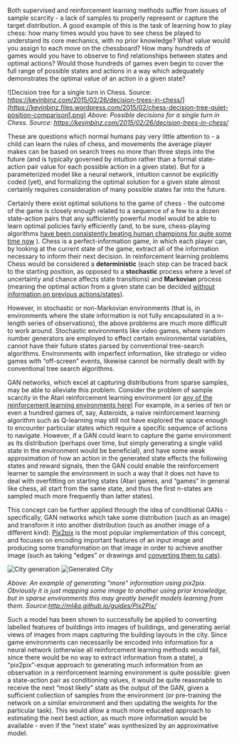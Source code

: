 Both supervised and reinforcement learning methods suffer from issues of sample scarcity - a lack of samples to properly represent or capture the target distribution. A good example of this is the task of learning how to play chess: how many times would you have to see chess be played to understand its core mechanics, with no prior knowledge? What value would you assign to each move on the chessboard? How many hundreds of games would you have to observe to find relationships between states and optimal actions? Would those hundreds of games even begin to cover the full range of possible states and actions in a way which adequately demonstrates the optimal value of an action in a given state? 

![Decision tree for a single turn in Chess. Source: https://kevinbinz.com/2015/02/26/decision-trees-in-chess/](https://kevinbinz.files.wordpress.com/2015/02/chess-decision-tree-quiet-position-comparison1.png)
*Above: Possible decisions for a single turn in Chess. Source: https://kevinbinz.com/2015/02/26/decision-trees-in-chess/*

These are questions which normal humans pay very little attention to - a child can learn the rules of chess, and movements the average player makes can be based on search trees no more than three steps into the future (and is typically governed by intuition rather than a formal state-action pair value for each possible action in a given state). But for a parameterized model like a neural network, intuition cannot be explicitly coded (yet), and formalizing the optimal solution for a given state almost certainly requires consideration of many possible states far into the future. 

Certainly there exist optimal solutions to the game of chess - the outcome of the game is closely enough related to a sequence of a few to a dozen state-action pairs that any sufficiently powerful model would be able to learn optimal policies fairly efficiently (and, to be sure, chess-playing algorithms [have been consistently beating human champions for quite some time now](https://thebestschools.org/magazine/brief-history-of-computer-chess/) ). Chess is a perfect-information game, in which each player can, by looking at the current state of the game, extract all of the information necessary to inform their next decision. In reinforcement learning problems Chess would be considered a __deterministic__ (each step can be traced back to the starting position, as opposed to a __stochastic__ process where a level of uncertainty and chance affects state transitions) and __Markovian__ process (meaning the optimal action from a given state can be decided [without information on previous actions/states](https://www.cs.rice.edu/~vardi/dag01/givan1.pdf)).

However, in stochastic or non-Markovian environments (that is, in environments where the state information is not fully encapsulated in a n-length series of observations), the above problems are much more difficult to work around. Stochastic environments like video games, where random number generators are employed to effect certain environmental variables, cannot have their future states parsed by conventional tree-search algorithms. Environments with imperfect information, like stratego or video games with “off-screen” events, likewise cannot be normally dealt with by conventional tree search algorithms. 

GAN networks, which excel at capturing distributions from sparse samples, may be able to alleviate this problem. Consider the problem of sample scarcity in the Atari reinforcement learning environment (or [any of the reinforcement learning environments here](https://gym.openai.com/envs/#atari)) For example, in a series of ten or even a hundred games of, say, Asteroids, a naive reinforcement learning algorithm such as Q-learning may still not have explored the space enough to encounter particular states which require a specific sequence of actions to navigate. However, if a GAN could learn to capture the game environment as its distribution (perhaps over time, but simply generating a single valid state in the environment would be beneficial), and have some weak approximation of how an action in the generated state effects the following states and reward signals, then the GAN could enable the reinforcement learner to sample the environment in such a way that it does not have to deal with overfitting on starting states (Atari games, and “games” in general like chess, all start from the same state, and thus the first n-states are sampled much more frequently than latter states). 

This concept can be further applied through the idea of conditional GANs - specifically, GAN networks which take some distribution (such as an image) and transform it into another distribution (such as another image of a different kind). [Pix2pix](https://arxiv.org/pdf/1611.07004.pdf) is the most popular implementation of this concept, and focuses on encoding important features of an input image and producing some transformation on that image in order to achieve another image (such as taking “edges” or drawings and [converting them to cats](https://affinelayer.com/pixsrv/)). 

![City generation](http://ml4a.github.io/images/guides/pix2pix/invisible_cities_handdrawn_input.jpg) ![Generated City](http://ml4a.github.io/images/guides/pix2pix/invisible_cities_handdrawn_venice.jpg)

*Above: An example of generating "more" information using pix2pix. Obviously it is just mapping some image to another using prior knowledge, but in sparse environments this may greatly benefit models learning from them. Source:http://ml4a.github.io/guides/Pix2Pix/*

Such a model has been shown to successfully be applied to converting labelled features of buildings into images of buildings, and generating aerial views of images from maps capturing the building layouts in the city. Since game environments can necessarily be encoded into information for a neural network (otherwise all reinforcement learning methods would fail, since there would be no way to extract information from a state), a “pix2pix”-esque approach to generating much information from an observation in a reinforcement learning environment is quite possible: given a state-action pair as conditioning values, it would be quite reasonable to receive the next “most likely” state as the output of the GAN, given a sufficient collection of samples from the environment (or pre-training the network on a similar environment and then updating the weights for the particular task). This would allow a much more educated approach to estimating the next best action, as much more information would be available - even if the “next state” was synthesized by an approximative model. 


